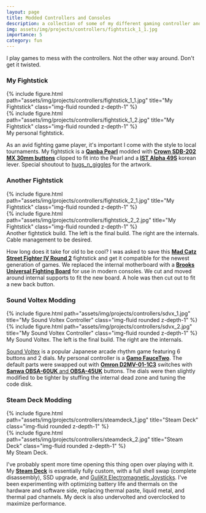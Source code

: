 ```yaml
---
layout: page
title: Modded Controllers and Consoles
description: a collection of some of my different gaming controller and console mods.
img: assets/img/projects/controllers/fightstick_1_1.jpg
importance: 5
category: fun
---
```


I play games to mess with the controllers. Not the other way around. Don't get it twisted.

### My Fightstick
<div class="row justify-content-sm-center">
    <div class="col-sm-5 mt-3 mt-md-0">
        {% include figure.html path="assets/img/projects/controllers/fightstick_1_1.jpg" title="My Fightstick" class="img-fluid rounded z-depth-1" %}
    </div>
    <div class="col-sm-5 mt-3 mt-md-0">
        {% include figure.html path="assets/img/projects/controllers/fightstick_1_2.jpg" title="My Fightstick" class="img-fluid rounded z-depth-1" %}
    </div>
</div>
<div class="caption">
    My personal fightstick.
</div>

As an avid fighting game player, it's important I come with the style to local tournaments. My fightstick is a [**Qanba Pearl**](https://qanba.vip/products/qanba-qanba-q3-ps4-01e-q3-obsidian-arcade-pearl-joystick-playstation-4-brand-qanba) modded with [**Crown SDB-202 MX 30mm buttons**](https://focusattack.com/crown-samducksa-sdb-202-mx-30mm-screwbutton-grey-dark-hai/) clipped to fit into the Pearl and a [**IST Alpha 49S**](https://arcadeshock.com/products/ist-alpha-49s-joystick) korean lever. Special shoutout to [hugs_n_giggles](https://hng-globeblog.blogspot.com/2020/05/fightstick-artwork-past-works.html) for the artwork.


### Another Fightstick

<div class="row justify-content-sm-center">
    <div class="col-sm-5 mt-3 mt-md-0">
        {% include figure.html path="assets/img/projects/controllers/fightstick_2_1.jpg" title="My Fightstick" class="img-fluid rounded z-depth-1" %}
    </div>
    <div class="col-sm-3 mt-3 mt-md-0">
        {% include figure.html path="assets/img/projects/controllers/fightstick_2_2.jpg" title="My Fightstick" class="img-fluid rounded z-depth-1" %}
    </div>
</div>
<div class="caption">
    Another fightstick build. The left is the final build. The right are the internals. Cable management to be desired.
</div>

How long does it take for old to be cool? I was asked to save this [**Mad Catz Street Fighter IV Round 2**](https://www.amazon.com/Street-Fighter-FightStick-Tournament-Playstation-3/dp/B002WB20RQ) fightstick and get it compatible for the newest generation of games. We replaced the internal motherboard with a [**Brooks Universal Fighting Board**](https://www.brookaccessory.com/Fighting%20Board/list.html) for use in modern consoles. We cut and moved around internal supports to fit the new board. A hole was then cut out to fit a new back button.

### Sound Voltex Modding

<div class="row justify-content-sm-center">
    <div class="col-sm-5 mt-3 mt-md-0">
        {% include figure.html path="assets/img/projects/controllers/sdvx_1.jpg" title="My Sound Voltex Controller" class="img-fluid rounded z-depth-1" %}
    </div>
    <div class="col-sm-5 mt-3 mt-md-0">
        {% include figure.html path="assets/img/projects/controllers/sdvx_2.jpg" title="My Sound Voltex Controller" class="img-fluid rounded z-depth-1" %}
    </div>
</div>
<div class="caption">
    My Sound Voltex. The left is the final build. The right are the internals.
</div>

[Sound Voltex](https://en.wikipedia.org/wiki/Sound_Voltex) is a popular Japanese arcade rhythm game featuring 6 buttons and 2 dials. My personal controller is a [**Gamo FauceTwo**](https://www.gamo2.com/en/product/faucetwo/). The default parts were swapped out with [**Omron D2MV-01-1C3**](https://www.digikey.com/en/products/detail/omron-electronics-inc-emc-div/D2MV-01-1C3/5236584) switches with [**Sanwa OBSA-60UK** and **OBSA-45UK**](https://bluespringexpress.net/en-us/products/sdvx-sanwa-set) buttons. The dials were then slightly modified to be tighter by stuffing the internal dead zone and tuning the code disk.

### Steam Deck Modding

<div class="row justify-content-sm-center">
    <div class="col-sm-5 mt-3 mt-md-0">
        {% include figure.html path="assets/img/projects/controllers/steamdeck_1.jpg" title="Steam Deck" class="img-fluid rounded z-depth-1" %}
    </div>
    <div class="col-sm-5 mt-3 mt-md-0">
        {% include figure.html path="assets/img/projects/controllers/steamdeck_2.jpg" title="Steam Deck" class="img-fluid rounded z-depth-1" %}
    </div>
</div>
<div class="caption">
    My Steam Deck.
</div>

I've probably spent more time opening this thing open over playing with it. My [**Steam Deck**](https://store.steampowered.com/steamdeck) is essentially fully custom, with a full shell swap (complete disassembly), SSD upgrade, and [GuliKit Electromagnetic Joysticks](https://www.gulikit.com/productinfo/854122.html). I've been experimenting with optimizing battery life and thermals on the hardware and software side, replacing thermal paste, liquid metal, and thermal pad channels. My deck is also undervolted and overclocked to maximize performance.
